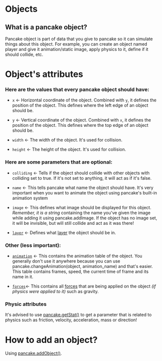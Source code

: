 # Objects

## What is a pancake object?

Pancake object is part of data that you give to pancake so it can simulate things about this object. For example, you can create an object named player and give it animation/static image, apply physics to it, define if it should collide, etc.

# Object's attributes
### Here are the values that **every pancake object should have:**
* `x` <- Horizontal coordinate of the object. Combined with `y`, it defines the position of the object. This defines where the left edge of an object should be.

* `y` <- Vertical coordinate of the object. Combined with `x`, it defines the position of the object. This defines where the top edge of an object should be.

* `width` <- The width of the object. It's used for collision.

* `height` <- The height of the object. It's used for collision.

### Here are some parameters that are **optional:**

* `colliding` <- Tells if the object should collide with other objects with colliding set to true. If it's not set to anything, it will act as if it's false.

* `name` <- This tells pancake what name the object should have. It's very important when you want to animate the object using pancake's built-in animation system

* `image` <- This defines what image should be displayed for this object. *Remember, it is a string* containing the name you've given the image while adding it using pancake.addImage. If the object has no image set, it will be invisible, but will still collide and act as it was there!

* [`layer`](http://mightypancake.games/#/documentation/topics/layers) <- Defines what [layer](http://mightypancake.games/#/documentation/topics/layers) the object should be in.
### Other (less important):

* [`animation`](http://mightypancake.games/#/documentation/topics/animations) <- This contains the animation table of the object. You generally don't use it anywhere because you can use pancake.changeAnimation(object, animation_name) and that's easier. This table contains frames, speed, the current time of frame and its name in it.

* [`forces`](http://mightypancake.games/#/documentation/#/topics/forces)<- This contains all [forces](http://mightypancake.games/#/documentation/topics/forces) that are being applied on the object *(if physics were applied to it)* such as gravity.

### Physic attributes

It's advised to use [pancake.getStat()](http://mightypancake.games/#/documentation/functions/pancake.getStat()) to get a parameter that is related to physics such as friction, velocity, acceleration, mass or direction!

# How to add an object?

Using [pancake.addObject()](http://mightypancake.games/documentation/functions/pancake.addObject()).
